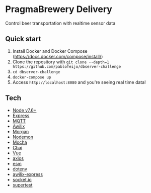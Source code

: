 # PragmaBrewery Delivery 

Control beer transportation with realtime sensor data

## Quick start

1. Install Docker and Docker Compose (https://docs.docker.com/compose/install/)
2. Clone the repository with `git clone --depth=1 https://github.com/pablofeijo/dbserver-challenge`
3. `cd dbserver-challenge`
4. `docker-compose up`
5. Access `http://localhost:8080` and you're seeing real time data!

## Tech

- [Node v7.6+](http://nodejs.org/)
- [Express](https://npmjs.com/package/express)
- [MQTT](https://www.npmjs.com/package/mqtt)
- [Awilix](https://www.npmjs.com/package/awilix)
- [Morgan](https://www.npmjs.com/package/morgan)
- [Nodemon](https://www.npmjs.com/package/nodemon)
- [Mocha](https://www.npmjs.com/package/mocha)
- [Chai](https://www.npmjs.com/package/chai)
- [Vue](https://www.npmjs.com/package/vue)
- [axios](https://www.npmjs.com/package/axios)
- [esm](https://www.npmjs.com/package/esm)
- [dotenv](https://www.npmjs.com/package/esm)
- [awilix-express](https://www.npmjs.com/package/esm)
- [socket.io](https://www.npmjs.com/package/socket.io)
- [supertest](https://www.npmjs.com/package/supertest)
